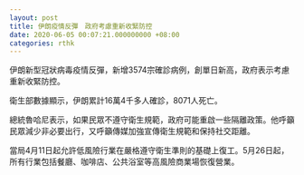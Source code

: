 ```yaml
---
layout: post
title: 伊朗疫情反彈　政府考慮重新收緊防控
date: 2020-06-05 00:07:21.000000000 +08:00
categories: rthk
---
```


伊朗新型冠狀病毒疫情反彈，新增3574宗確診病例，創單日新高，政府表示考慮重新收緊防控。

衛生部數據顯示，伊朗累計16萬4千多人確診，8071人死亡。

總統魯哈尼表示，如果民眾不遵守衛生規範，政府可能重啟一些隔離政策。他呼籲民眾減少非必要出行，又呼籲傳媒加強宣傳衛生規範和保持社交距離。

當局4月11日起允許低風險行業在嚴格遵守衛生準則的基礎上復工。5月26日起，所有行業包括餐廳、咖啡店、公共浴室等高風險商業場恢復營業。
